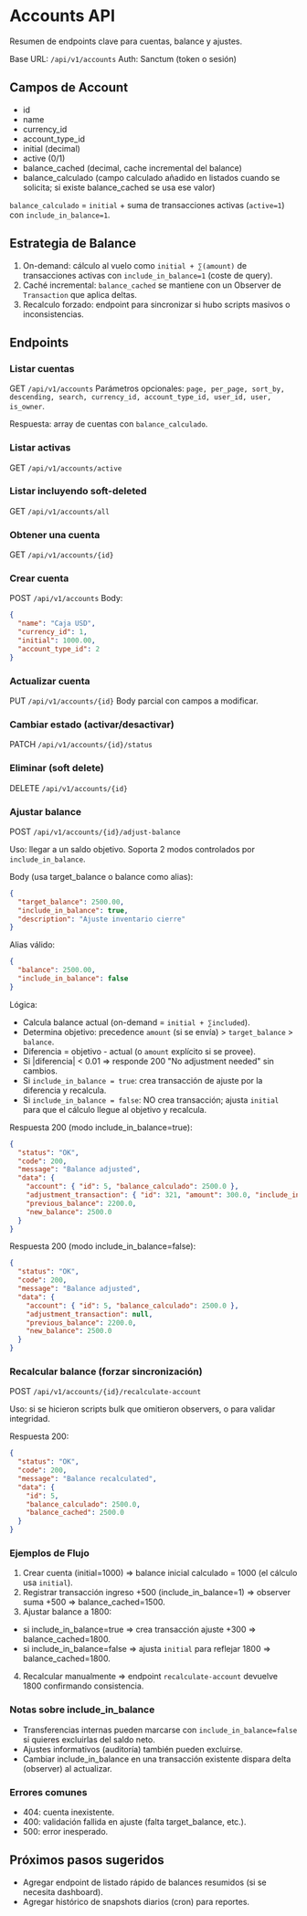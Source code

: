 # Accounts API

Resumen de endpoints clave para cuentas, balance y ajustes.

Base URL: `/api/v1/accounts`
Auth: Sanctum (token o sesión)

## Campos de Account
- id
- name
- currency_id
- account_type_id
- initial (decimal)
- active (0/1)
- balance_cached (decimal, cache incremental del balance)
- balance_calculado (campo calculado añadido en listados cuando se solicita; si existe balance_cached se usa ese valor)

`balance_calculado` = `initial` + suma de transacciones activas (`active=1`) con `include_in_balance=1`.

## Estrategia de Balance
1. On-demand: cálculo al vuelo como `initial + ∑(amount)` de transacciones activas con `include_in_balance=1` (coste de query).
2. Caché incremental: `balance_cached` se mantiene con un Observer de `Transaction` que aplica deltas.
3. Recalculo forzado: endpoint para sincronizar si hubo scripts masivos o inconsistencias.

## Endpoints

### Listar cuentas
GET `/api/v1/accounts`
Parámetros opcionales: `page, per_page, sort_by, descending, search, currency_id, account_type_id, user_id, user, is_owner`.

Respuesta: array de cuentas con `balance_calculado`.

### Listar activas
GET `/api/v1/accounts/active`

### Listar incluyendo soft-deleted
GET `/api/v1/accounts/all`

### Obtener una cuenta
GET `/api/v1/accounts/{id}`

### Crear cuenta
POST `/api/v1/accounts`
Body:
```json
{
  "name": "Caja USD",
  "currency_id": 1,
  "initial": 1000.00,
  "account_type_id": 2
}
```

### Actualizar cuenta
PUT `/api/v1/accounts/{id}`
Body parcial con campos a modificar.

### Cambiar estado (activar/desactivar)
PATCH `/api/v1/accounts/{id}/status`

### Eliminar (soft delete)
DELETE `/api/v1/accounts/{id}`

### Ajustar balance
POST `/api/v1/accounts/{id}/adjust-balance`

Uso: llegar a un saldo objetivo. Soporta 2 modos controlados por `include_in_balance`.

Body (usa target_balance o balance como alias):
```json
{
  "target_balance": 2500.00,
  "include_in_balance": true,
  "description": "Ajuste inventario cierre"
}
```
Alias válido:
```json
{
  "balance": 2500.00,
  "include_in_balance": false
}
```

Lógica:
- Calcula balance actual (on-demand = `initial + ∑included`).
- Determina objetivo: precedence `amount` (si se envía) > `target_balance` > `balance`.
- Diferencia = objetivo - actual (o `amount` explícito si se provee).
- Si |diferencia| < 0.01 => responde 200 "No adjustment needed" sin cambios.
- Si `include_in_balance = true`: crea transacción de ajuste por la diferencia y recalcula.
- Si `include_in_balance = false`: NO crea transacción; ajusta `initial` para que el cálculo llegue al objetivo y recalcula.

Respuesta 200 (modo include_in_balance=true):
```json
{
  "status": "OK",
  "code": 200,
  "message": "Balance adjusted",
  "data": {
    "account": { "id": 5, "balance_calculado": 2500.0 },
    "adjustment_transaction": { "id": 321, "amount": 300.0, "include_in_balance": true },
    "previous_balance": 2200.0,
    "new_balance": 2500.0
  }
}
```

Respuesta 200 (modo include_in_balance=false):
```json
{
  "status": "OK",
  "code": 200,
  "message": "Balance adjusted",
  "data": {
    "account": { "id": 5, "balance_calculado": 2500.0 },
    "adjustment_transaction": null,
    "previous_balance": 2200.0,
    "new_balance": 2500.0
  }
}
```

### Recalcular balance (forzar sincronización)
POST `/api/v1/accounts/{id}/recalculate-account`

Uso: si se hicieron scripts bulk que omitieron observers, o para validar integridad.

Respuesta 200:
```json
{
  "status": "OK",
  "code": 200,
  "message": "Balance recalculated",
  "data": {
    "id": 5,
    "balance_calculado": 2500.0,
    "balance_cached": 2500.0
  }
}
```

### Ejemplos de Flujo

1. Crear cuenta (initial=1000) => balance inicial calculado = 1000 (el cálculo usa `initial`).
2. Registrar transacción ingreso +500 (include_in_balance=1) => observer suma +500 => balance_cached=1500.
3. Ajustar balance a 1800:
  - si include_in_balance=true => crea transacción ajuste +300 => balance_cached=1800.
  - si include_in_balance=false => ajusta `initial` para reflejar 1800 => balance_cached=1800.
4. Recalcular manualmente => endpoint `recalculate-account` devuelve 1800 confirmando consistencia.

### Notas sobre include_in_balance
- Transferencias internas pueden marcarse con `include_in_balance=false` si quieres excluirlas del saldo neto.
- Ajustes informativos (auditoría) también pueden excluirse.
- Cambiar include_in_balance en una transacción existente dispara delta (observer) al actualizar.

### Errores comunes
- 404: cuenta inexistente.
- 400: validación fallida en ajuste (falta target_balance, etc.).
- 500: error inesperado.

## Próximos pasos sugeridos
- Agregar endpoint de listado rápido de balances resumidos (si se necesita dashboard).
- Agregar histórico de snapshots diarios (cron) para reportes.

